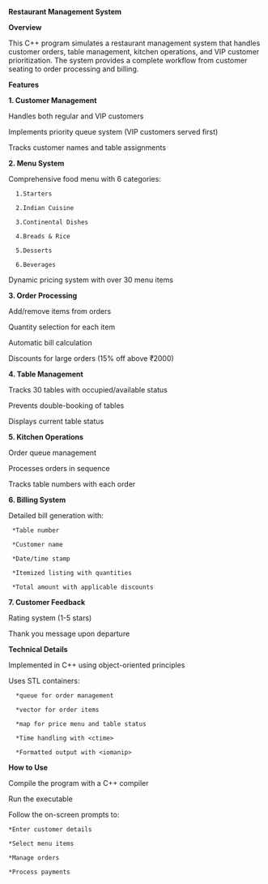 **Restaurant Management System**

**Overview**

This C++ program simulates a restaurant management system that handles customer orders, table management, kitchen operations, and VIP customer prioritization. The system provides a complete workflow from customer seating to order processing and billing.

**Features**

**1. Customer Management**

Handles both regular and VIP customers

Implements priority queue system (VIP customers served first)

Tracks customer names and table assignments

**2. Menu System**

Comprehensive food menu with 6 categories:

      1.Starters

      2.Indian Cuisine

      3.Continental Dishes

      4.Breads & Rice

      5.Desserts

      6.Beverages

Dynamic pricing system with over 30 menu items

**3. Order Processing**

Add/remove items from orders

Quantity selection for each item

Automatic bill calculation

Discounts for large orders (15% off above ₹2000)

**4. Table Management**

Tracks 30 tables with occupied/available status

Prevents double-booking of tables

Displays current table status

**5. Kitchen Operations**

Order queue management

Processes orders in sequence

Tracks table numbers with each order

**6. Billing System**

Detailed bill generation with:

     *Table number

     *Customer name

     *Date/time stamp

     *Itemized listing with quantities

     *Total amount with applicable discounts

**7. Customer Feedback**

Rating system (1-5 stars)

Thank you message upon departure

**Technical Details**

Implemented in C++ using object-oriented principles

Uses STL containers:

      *queue for order management

      *vector for order items

      *map for price menu and table status

      *Time handling with <ctime>

      *Formatted output with <iomanip>

**How to Use**

Compile the program with a C++ compiler

Run the executable

Follow the on-screen prompts to:

    *Enter customer details

    *Select menu items

    *Manage orders

    *Process payments

